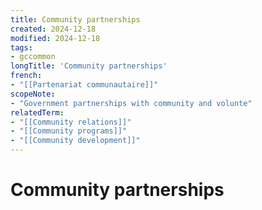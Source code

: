 ```yaml
---
title: Community partnerships
created: 2024-12-18
modified: 2024-12-18
tags:
- gccommon
longTitle: 'Community partnerships'
french:
- "[[Partenariat communautaire]]"
scopeNote:
- "Government partnerships with community and volunte"
relatedTerm:
- "[[Community relations]]"
- "[[Community programs]]"
- "[[Community development]]"
---
```

# Community partnerships
